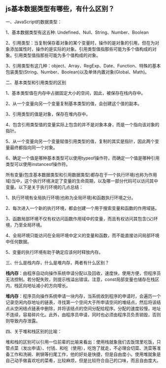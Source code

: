 ## js基本数据类型有哪些，有什么区别？

一、JavaScript的数据类型：

1、基本数据类型有这五种: Undefined、Null、String、Number、Boolean

2、引用类型：当复制保存着对象的某个变量时，操作的是对象的引用，但在为对象添加属性时，操作的是实际的对象。引用类型值指那些可能为多个值构成的对象。引用类型值指那些可能为多个值构成的对象。

3、引用类型有这几种：object、Array、RegExp、Date、Function、特殊的基本包装类型(String、Number、Boolean)以及单体内置对象(Global、Math)。


二、基本类型和引用类型的区别

1、基本类型值在内存中占据固定大小的空间，因此，被保存在栈内存中。

2、从一个变量向另一个变量复制基本类型的值，会创建这个值的副本。

3、引用类型的值是对象，保存在堆内存中。

4、包含引用类型值的变量实际上包含的并不是对象本身，而是一个指向该对象的指针。

5、从一个变量向另一个变量赋值引用类型的值，复制的其实是指针，因此两个变量最终都指向同一个对象。

6、确定一个值是哪种基本类型可以使用typeof操作符，而确定一个值是哪种引用类型可以使用instanceof操作符。

所有变量(包含基本数据类型和引用数据类型)都存在于一个执行环境(也称为作用域)当中，这个执行环境决定了变量的生命周期，以及哪一部分代码可以访问其中变量。以下是关于执行环境的几点总结：

1、执行环境有全局执行环境(也称为全局环境)和函数执行环境之分。

2、每次进入一个新的执行环境，都会创建一个用于搜索变量和函数的作用域链。

3、函数局部环境不仅有权访问函数作用域中的变量，而且有权访问其包含(父)环境，乃至全局环境。

4、全局环境只能访问在全局环境中定义的变量和函数，而不能直接访问局部环境中任何数据。

5、变量的执行环境有助于确定应该何时释放内存。

三、什么是栈内存，什么是堆内存，两者有什么区别？

**栈内存**：由程序自动向操作系统申请分配以及回收，速度快，使用方便，但程序员无法控制。若分配失败，则提示栈溢出错误。注意，const局部变量也储存在栈区内，栈区向地址减小的方向增长。

**堆内存**：程序员向操作系统申请一块内存，当系统收到程序的申请时，会遍历一个记录空闲内存地址的链表，寻找第一个空间大于所申请空间的堆结点，然后将该结点从空闲结点链表中删除，并将该结点的空间分配给程序。分配的速度较慢，地址不连续，容易碎片化。此外，由程序员申请，同时也必须由程序员负责销毁，否则则导致内存泄露。

四、关于堆和栈区别的比喻：

堆和栈的区别可以引用一位前辈的比喻来看出：使用栈就象我们去饭馆里吃饭，只管点菜（发出申请）、付钱、和吃（使用），吃饱了就走，不必理会切菜、洗菜等准备工作和洗碗、刷锅等扫尾工作，他的好处是快捷，但是自由度小。使用堆就象是自己动手做喜欢吃的菜肴，比较麻烦，但是比较符合自己的口味，而且自由度大。
